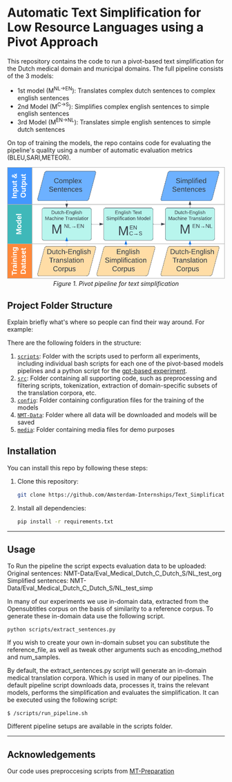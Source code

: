 # Automatic Text Simplification for Low Resource Languages using a Pivot Approach

This repository contains the code to run a pivot-based text simplification for the Dutch medical domain and municipal domains.
The full pipeline consists of the 3 models:
* 1st model (M<sup>NL&rarr;EN</sup>): Translates complex dutch sentences to complex english sentences
* 2nd Model (M<sup>C&rarr;S</sup>): Simplifies complex english sentences to simple english sentences
* 3rd Model (M<sup>EN&rarr;NL</sup>): Translates simple english sentences to simple dutch sentences

On top of training the models, the repo contains code for evaluating the pipeline's quality using a number of automatic evaluation metrics (BLEU,SARI,METEOR).

[//]: # (![]&#40;./media/pivot_pipeline_TS.png&#41;)
<div align="center">
   <img src="./media/pivot_pipeline_TS.png" width="600"/>
   <br>
   <em>Figure 1. Pivot pipeline for text simplification</em>
</div>

## Project Folder Structure

Explain briefly what's where so people can find their way around. For example:

There are the following folders in the structure:


1) [`scripts`](./scripts): Folder with the scripts used to perform all experiments,
including individual bash scripts for each one of the pivot-based models pipelines and
a python script for the [gpt-based experiment](./scripts/chatgpt.py).
1) [`src`](./src): Folder containing all supporting code, such as
preprocessing and filtering scripts, tokenization,
extraction of domain-specific subsets of the translation corpora, etc.
1) [`config`](./config): Folder containing configuration files for the training of the models
1) [`NMT-Data`](./NMT-Data): Folder where all data will be downloaded and models will be saved
1) [`media`](./media): Folder containing media files for demo purposes

[//]: # (1&#41; [`notebooks`]&#40;./notebooks&#41;: folder containing notebooks for running the pipeline as well as data-processing scripts for filtering, subwording, desubwording and splitting data)

## Installation
You can install this repo by following these steps:

1) Clone this repository:
    ```bash
    git clone https://github.com/Amsterdam-Internships/Text_Simplification
    ```

1) Install all dependencies:
    ```bash
    pip install -r requirements.txt
    ```
---

## Usage
To Run the pipeline the script expects evaluation data to be uploaded: <br>
Original sentences: NMT-Data/Eval_Medical_Dutch_C_Dutch_S/NL_test_org <br>
Simplified sentences: NMT-Data/Eval_Medical_Dutch_C_Dutch_S/NL_test_simp

In many of our experiments we use in-domain data, extracted from the Opensubtitles corpus on the basis of similarity to a reference corpus. To generate these in-domain data use the following script.

    python scripts/extract_sentences.py

If you wish to create your own in-domain subset you can substitute the reference_file, as well as tweak other arguments such as encoding_method and num_samples.

By default, the extract_sentences.py script will generate an in-domain medical translation corpora. Which is used in many of our pipelines. The default pipeline script downloads data, processes it, trains the relevant models, performs the simplification and evaluates the simplification. It can be executed using the following script:

```
$ /scripts/run_pipeline.sh
```

Different pipeline setups are available in the scripts folder.



---
## Acknowledgements
Our code uses preproccesing scripts from [MT-Preparation](https://github.com/ymoslem/MT-Preparation)